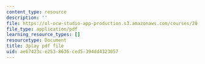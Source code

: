 ```yaml
---
content_type: resource
description: ''
file: https://ol-ocw-studio-app-production.s3.amazonaws.com/courses/20-219-becoming-the-next-bill-nye-writing-and-hosting-the-educational-show-january-iap-2015/ae67423ce2538636ced5394dd4323057_0wZ3OpSnbEU.pdf
file_type: application/pdf
learning_resource_types: []
resourcetype: Document
title: 3play pdf file
uid: ae67423c-e253-8636-ced5-394dd4323057
---
```

